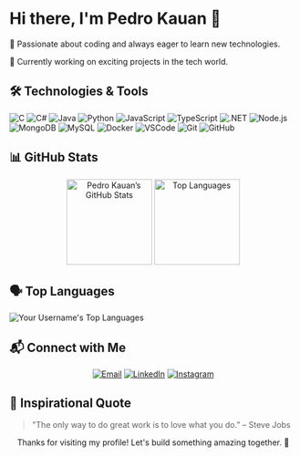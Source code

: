   <h1>Hi there, I'm Pedro Kauan 👋</h1>
  <p>🌱 Passionate about coding and always eager to learn new technologies.</p>
  <p>🔭 Currently working on exciting projects in the tech world.</p>
</div>

## 🛠️ Technologies & Tools

![C](https://img.shields.io/badge/-C-00599C?style=flat-square&logo=c)
![C#](https://img.shields.io/badge/-C%23-9b4f96?style=flat-square&logo=csharp)
![Java](https://img.shields.io/badge/-Java-007396?style=flat-square&logo=java)
![Python](https://img.shields.io/badge/-Python-3776AB?style=flat-square&logo=python)
![JavaScript](https://img.shields.io/badge/-JavaScript-F7DF1E?style=flat-square&logo=javascript)
![TypeScript](https://img.shields.io/badge/-TypeScript-3178C6?style=flat-square&logo=typescript)
![.NET](https://img.shields.io/badge/-.NET-512BD4?style=flat-square&logo=dot-net)
![Node.js](https://img.shields.io/badge/Node.js-339933?style=flat-square&logo=node-dot-js)
![MongoDB](https://img.shields.io/badge/MongoDB-47A248?style=flat-square&logo=mongodb)
![MySQL](https://img.shields.io/badge/MySQL-4479A1?style=flat-square&logo=mysql)
![Docker](https://img.shields.io/badge/Docker-2496ED?style=flat-square&logo=docker)
![VSCode](https://img.shields.io/badge/VSCode-007ACC?style=flat-square&logo=visual-studio-code)
![Git](https://img.shields.io/badge/Git-F05032?style=flat-square&logo=git)
![GitHub](https://img.shields.io/badge/GitHub-181717?style=flat-square&logo=github)

## 📊 GitHub Stats

<div align="center">
  <img height="150" src="https://github-readme-stats.vercel.app/api?username=pkziinn10&show_icons=true&theme=radical" alt="Pedro Kauan’s GitHub Stats" />
  <img height="150" src="https://github-readme-stats.vercel.app/api/top-langs/?username=pkziinn10&layout=compact&theme=radical" alt="Top Languages" />
</div>

## 🗣️ Top Languages

![Your Username's Top Languages](https://github-readme-stats.vercel.app/api/top-langs/?username=pkziinn10&layout=compact&theme=radical)

## 📬 Connect with Me

<div align="center">
  <a href="mailto:pedrinhokauan824@gmail.com"><img src="https://img.shields.io/badge/-pedrinhokauan824@gmail.com-c5221f?style=flat-square&logo=Gmail&logoColor=white" alt="Email" /></a>
  <a href="https://www.linkedin.com/in/pkziinn10/"><img src="https://img.shields.io/badge/-pkziinn10-0275b4?style=flat-square&logo=Linkedin&logoColor=white" alt="LinkedIn" /></a>
  <a href="https://www.instagram.com/pkziinn.10/"><img src="https://img.shields.io/badge/-pkziinn.10-df234f?style=flat-square&logo=Instagram&logoColor=white" alt="Instagram" /></a>
</div>

## 💬 Inspirational Quote

> "The only way to do great work is to love what you do." – Steve Jobs

<div align="center">
  <p>Thanks for visiting my profile! Let's build something amazing together. 🚀</p>
</div>
